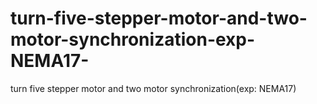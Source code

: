 # turn-five-stepper-motor-and-two-motor-synchronization-exp-NEMA17-
turn five stepper motor and two motor synchronization(exp: NEMA17)
